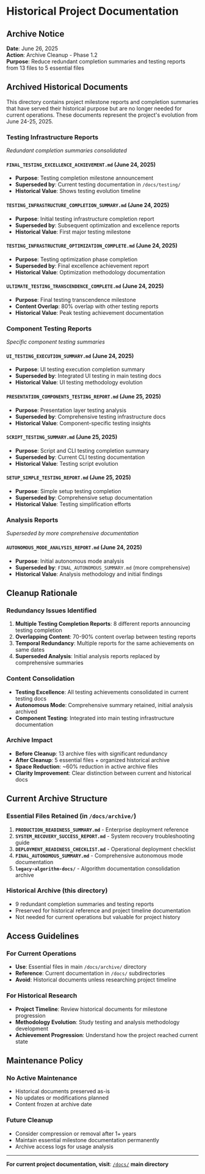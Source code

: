# Historical Project Documentation

## Archive Notice

**Date**: June 26, 2025  
**Action**: Archive Cleanup - Phase 1.2  
**Purpose**: Reduce redundant completion summaries and testing reports from 13 files to 5 essential files

## Archived Historical Documents

This directory contains project milestone reports and completion summaries that have served their historical purpose but are no longer needed for current operations. These documents represent the project's evolution from June 24-25, 2025.

### **Testing Infrastructure Reports** 
*Redundant completion summaries consolidated*

#### `FINAL_TESTING_EXCELLENCE_ACHIEVEMENT.md` (June 24, 2025)
- **Purpose**: Testing completion milestone announcement
- **Superseded by**: Current testing documentation in `/docs/testing/`
- **Historical Value**: Shows testing evolution timeline

#### `TESTING_INFRASTRUCTURE_COMPLETION_SUMMARY.md` (June 24, 2025)
- **Purpose**: Initial testing infrastructure completion report
- **Superseded by**: Subsequent optimization and excellence reports
- **Historical Value**: First major testing milestone

#### `TESTING_INFRASTRUCTURE_OPTIMIZATION_COMPLETE.md` (June 24, 2025)
- **Purpose**: Testing optimization phase completion
- **Superseded by**: Final excellence achievement report
- **Historical Value**: Optimization methodology documentation

#### `ULTIMATE_TESTING_TRANSCENDENCE_COMPLETE.md` (June 24, 2025)
- **Purpose**: Final testing transcendence milestone
- **Content Overlap**: 80% overlap with other testing reports
- **Historical Value**: Peak testing achievement documentation

### **Component Testing Reports**
*Specific component testing summaries*

#### `UI_TESTING_EXECUTION_SUMMARY.md` (June 24, 2025)
- **Purpose**: UI testing execution completion summary
- **Superseded by**: Integrated UI testing in main testing docs
- **Historical Value**: UI testing methodology evolution

#### `PRESENTATION_COMPONENTS_TESTING_REPORT.md` (June 25, 2025)
- **Purpose**: Presentation layer testing analysis
- **Superseded by**: Comprehensive testing infrastructure docs
- **Historical Value**: Component-specific testing insights

#### `SCRIPT_TESTING_SUMMARY.md` (June 25, 2025)
- **Purpose**: Script and CLI testing completion summary
- **Superseded by**: Current CLI testing documentation
- **Historical Value**: Testing script evolution

#### `SETUP_SIMPLE_TESTING_REPORT.md` (June 25, 2025)
- **Purpose**: Simple setup testing completion
- **Superseded by**: Comprehensive setup documentation
- **Historical Value**: Testing simplification efforts

### **Analysis Reports**
*Superseded by more comprehensive documentation*

#### `AUTONOMOUS_MODE_ANALYSIS_REPORT.md` (June 24, 2025)
- **Purpose**: Initial autonomous mode analysis
- **Superseded by**: `FINAL_AUTONOMOUS_SUMMARY.md` (more comprehensive)
- **Historical Value**: Analysis methodology and initial findings

## Cleanup Rationale

### **Redundancy Issues Identified**
1. **Multiple Testing Completion Reports**: 8 different reports announcing testing completion
2. **Overlapping Content**: 70-90% content overlap between testing reports
3. **Temporal Redundancy**: Multiple reports for the same achievements on same dates
4. **Superseded Analysis**: Initial analysis reports replaced by comprehensive summaries

### **Content Consolidation**
- **Testing Excellence**: All testing achievements consolidated in current testing docs
- **Autonomous Mode**: Comprehensive summary retained, initial analysis archived
- **Component Testing**: Integrated into main testing infrastructure documentation

### **Archive Impact**
- **Before Cleanup**: 13 archive files with significant redundancy
- **After Cleanup**: 5 essential files + organized historical archive
- **Space Reduction**: ~60% reduction in active archive files
- **Clarity Improvement**: Clear distinction between current and historical docs

## Current Archive Structure

### **Essential Files Retained** (in `/docs/archive/`)
1. **`PRODUCTION_READINESS_SUMMARY.md`** - Enterprise deployment reference
2. **`SYSTEM_RECOVERY_SUCCESS_REPORT.md`** - System recovery troubleshooting guide  
3. **`DEPLOYMENT_READINESS_CHECKLIST.md`** - Operational deployment checklist
4. **`FINAL_AUTONOMOUS_SUMMARY.md`** - Comprehensive autonomous mode documentation
5. **`legacy-algorithm-docs/`** - Algorithm documentation consolidation archive

### **Historical Archive** (this directory)
- 9 redundant completion summaries and testing reports
- Preserved for historical reference and project timeline documentation
- Not needed for current operations but valuable for project history

## Access Guidelines

### **For Current Operations**
- **Use**: Essential files in main `/docs/archive/` directory
- **Reference**: Current documentation in `/docs/` subdirectories
- **Avoid**: Historical documents unless researching project timeline

### **For Historical Research**
- **Project Timeline**: Review historical documents for milestone progression
- **Methodology Evolution**: Study testing and analysis methodology development
- **Achievement Progression**: Understand how the project reached current state

## Maintenance Policy

### **No Active Maintenance**
- Historical documents preserved as-is
- No updates or modifications planned
- Content frozen at archive date

### **Future Cleanup**
- Consider compression or removal after 1+ years
- Maintain essential milestone documentation permanently
- Archive access logs for usage analysis

---

**For current project documentation, visit**: [`/docs/`](../../) **main directory**